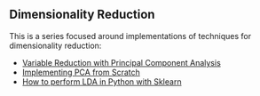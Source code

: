 ## Dimensionality Reduction

This is a series focused around implementations of techniques for dimensionality reduction: 

* [Variable Reduction with Principal Component Analysis](https://pub.towardsai.net/machine-learning-1096c38e6a18?sk=12a7d697e584f20e224bbd78f805fbe2)
* [Implementing PCA from Scratch](https://towardsdatascience.com/implementing-pca-from-scratch-ea3970714d2b?sk=6e583091f692b9fd1a6fd9f97bc10513)
* [How to perform LDA in Python with Sklearn](https://365datascience.com/tutorials/python-tutorials/lda-python/)
